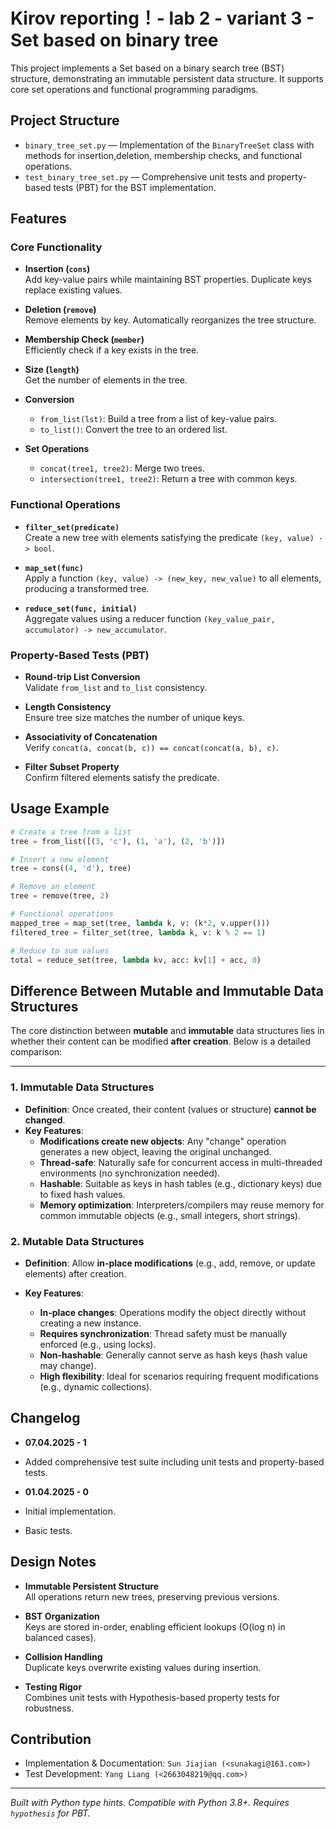 # Kirov reporting！- lab 2 - variant 3 - Set based on binary tree

This project implements a Set based on a binary search tree (BST) structure,
demonstrating an immutable persistent data structure.
It supports core set operations and functional programming paradigms.

## Project Structure

- `binary_tree_set.py` — Implementation of the `BinaryTreeSet` class with methods
  for insertion,deletion, membership checks, and functional operations.
- `test_binary_tree_set.py` — Comprehensive unit tests and property-based tests
  (PBT) for the BST implementation.

## Features

### Core Functionality

- **Insertion (`cons`)**  
  Add key-value pairs while maintaining BST properties.
  Duplicate keys replace existing values.

- **Deletion (`remove`)**  
  Remove elements by key. Automatically reorganizes the tree structure.

- **Membership Check (`member`)**  
  Efficiently check if a key exists in the tree.

- **Size (`length`)**  
  Get the number of elements in the tree.

- **Conversion**  
   - `from_list(lst)`: Build a tree from a list of key-value pairs.
   - `to_list()`: Convert the tree to an ordered list.

- **Set Operations**  
   - `concat(tree1, tree2)`: Merge two trees.
   - `intersection(tree1, tree2)`: Return a tree with common keys.

### Functional Operations

- **`filter_set(predicate)`**  
  Create a new tree with elements satisfying the predicate `(key, value) -> bool`.

- **`map_set(func)`**  
  Apply a function `(key, value) -> (new_key, new_value)` to all elements,
  producing a transformed tree.

- **`reduce_set(func, initial)`**  
  Aggregate values using a reducer function `(key_value_pair, accumulator) -> new_accumulator`.

### Property-Based Tests (PBT)

- **Round-trip List Conversion**  
  Validate `from_list` and `to_list` consistency.

- **Length Consistency**  
  Ensure tree size matches the number of unique keys.

- **Associativity of Concatenation**  
  Verify `concat(a, concat(b, c)) == concat(concat(a, b), c)`.

- **Filter Subset Property**  
  Confirm filtered elements satisfy the predicate.

## Usage Example

```python
# Create a tree from a list
tree = from_list([(3, 'c'), (1, 'a'), (2, 'b')])

# Insert a new element
tree = cons((4, 'd'), tree)

# Remove an element
tree = remove(tree, 2)

# Functional operations
mapped_tree = map_set(tree, lambda k, v: (k*2, v.upper()))
filtered_tree = filter_set(tree, lambda k, v: k % 2 == 1)

# Reduce to sum values
total = reduce_set(tree, lambda kv, acc: kv[1] + acc, 0)
```

## Difference Between Mutable and Immutable Data Structures

The core distinction between **mutable** and **immutable** data structures
lies in whether their content can be modified **after creation**.
Below is a detailed comparison:

---

### **1. Immutable Data Structures**

- **Definition**: Once created, their content
  (values or structure) **cannot be changed**.  
- **Key Features**:  
   - **Modifications create new objects**:
   Any "change" operation generates
   a new object, leaving the original unchanged.  
   - **Thread-safe**: Naturally safe for concurrent access in multi-threaded environments
   (no synchronization needed).  
   - **Hashable**: Suitable as keys in hash tables (e.g., dictionary keys)
   due to fixed hash values.  
   - **Memory optimization**: Interpreters/compilers may reuse memory
   for common immutable objects (e.g., small integers, short strings).  

### **2. Mutable Data Structures**

- **Definition**: Allow **in-place modifications**
  (e.g., add, remove, or update elements) after creation.  

- **Key Features**:  
   - **In-place changes**: Operations modify the object directly
   without creating a new instance.  
   - **Requires synchronization**: Thread safety must be manually enforced
   (e.g., using locks).  
   - **Non-hashable**: Generally cannot serve as hash keys
   (hash value may change).  
   - **High flexibility**: Ideal for scenarios requiring frequent modifications
   (e.g., dynamic collections).

## Changelog

- **07.04.2025 - 1**
- Added comprehensive test suite including unit tests and property-based tests.

- **01.04.2025 - 0**
- Initial implementation.
- Basic tests.

## Design Notes

- **Immutable Persistent Structure**  
  All operations return new trees, preserving previous versions.

- **BST Organization**  
  Keys are stored in-order, enabling efficient lookups (O(log n) in balanced cases).

- **Collision Handling**  
  Duplicate keys overwrite existing values during insertion.

- **Testing Rigor**  
  Combines unit tests with Hypothesis-based property tests for robustness.

## Contribution

- Implementation & Documentation: `Sun Jiajian (<sunakagi@163.com>)`  
- Test Development: `Yang Liang (<2663048219@qq.com>)`  

---

*Built with Python type hints. Compatible with Python 3.8+.
Requires `hypothesis` for PBT.*
